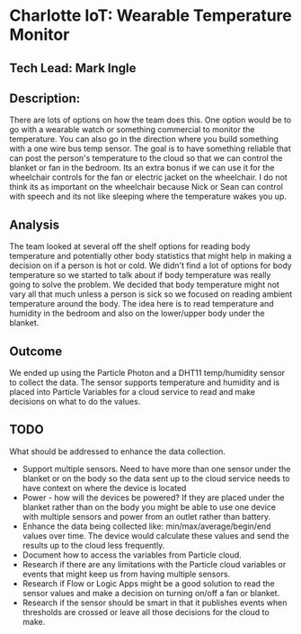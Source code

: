 # Charlotte IoT: Wearable Temperature Monitor
## Tech Lead:  Mark Ingle 

## Description:  
There are lots of options on how the team does this.  One option would be to go with a wearable watch or something commercial to monitor the temperature.  You can also go in the direction where you build something with a one wire bus temp sensor.  The goal is to have something reliable that can post the person's temperature to the cloud so that we can control the blanket or fan in the bedroom.  Its an extra bonus if we can use it for the wheelchair controls for the fan or electric jacket on the wheelchair.  I do not think its as important on the wheelchair because Nick or Sean can control with speech and its not like sleeping where the temperature wakes you up.

## Analysis
The team looked at several off the shelf options for reading body temperature and potentially other body statistics that might help in making a decision on if a person is hot or cold.  We didn't find a lot of options for body temperature so we started to talk about if body temperature was really going to solve the problem.  We decided that body temperature might not vary all that much unless a person is sick so we focused on reading ambient temperature around the body.  The idea here is to read temperature and humidity in the bedroom and also on the lower/upper body under the blanket.  

## Outcome
We ended up using the Particle Photon and a DHT11 temp/humidity sensor to collect the data.  The sensor supports temperature and humidity and is placed into Particle Variables for a cloud service to read and make decisions on what to do the values.

## TODO
What should be addressed to enhance the data collection.
* Support multiple sensors.  Need to have more than one sensor under the blanket or on the body so the data sent up to the cloud service needs to have context on where the device is located
* Power - how will the devices be powered?  If they are placed under the blanket rather than on the body you might be able to use one device with multiple sensors and power from an outlet rather than battery.
* Enhance the data being collected like: min/max/average/begin/end values over time.  The device would calculate these values and send the results up to the cloud less frequently. 
* Document how to access the variables from Particle cloud.
* Research if there are any limitations with the Particle cloud variables or events that might keep us from having multiple sensors.
* Research if Flow or Logic Apps might be a good solution to read the sensor values and make a decision on turning on/off a fan or blanket.
* Research if the sensor should be smart in that it publishes events when thresholds are crossed or leave all those decisions for the cloud to make.